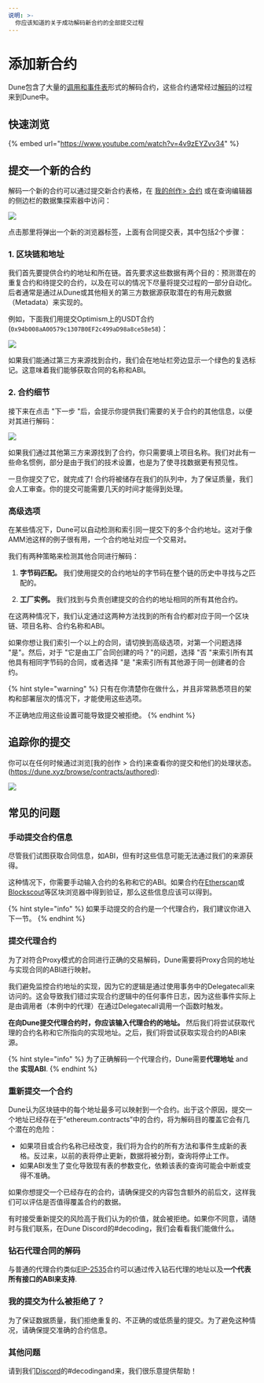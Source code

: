 ```yaml
---
说明: >-
  你应该知道的关于成功解码新合约的全部提交过程
---
```


# 添加新合约

Dune包含了大量的[调用和事件表](../data-tables/data-tables/decoded-data.md#decoded-smart-contract-data)形式的解码合约，这些合约通常经过[解码](../data-tables/data-tables/decoded-data.md)的过程来到Dune中。

## 快速浏览

{% embed url="https://www.youtube.com/watch?v=4v9zEYZvv34" %}

## 提交一个新的合约

解码一个新的合约可以通过提交新合约表格，在 [我的创作> 合约](https://dune.xyz/browse/contracts/authored) 或在查询编辑器的侧边栏的数据集探索器中访问：

![](<../.gitbook/assets/Screen Shot 2022-01-03 at 15.46.22.png>)

点击那里将弹出一个新的浏览器标签，上面有合同提交表，其中包括2个步骤：

### 1. 区块链和地址

我们首先要提供合约的地址和所在链。首先要求这些数据有两个目的：预测潜在的重复合约和待提交的合约，以及在可以的情况下尽量将提交过程的一部分自动化。后者通常是通过从Dune或其他相关的第三方数据源获取潜在的有用元数据（Metadata）来实现的。

例如，下面我们用提交Optimism上的USDT合约 (`0x94b008aA00579c1307B0EF2c499aD98a8ce58e58`)：

![](<../.gitbook/assets/Screen Shot 2022-01-03 at 16.02.19.png>)

如果我们能通过第三方来源找到合约，我们会在地址栏旁边显示一个绿色的复选标记。这意味着我们能够获取合同的名称和ABI。&#x20;

### 2. 合约细节

接下来在点击 "下一步 "后，会提示你提供我们需要的关于合约的其他信息，以便对其进行解码：

![](<../.gitbook/assets/Screen Shot 2022-01-03 at 16.05.07.png>)

如果我们通过其他第三方来源找到了合约，你只需要填上项目名称。我们对此有一些命名惯例，部分是由于我们的技术设置，也是为了使寻找数据更有预见性。

一旦你提交了它，就完成了! 合约将被储存在我们的队列中，为了保证质量，我们会人工审查。你的提交可能需要几天的时间才能得到处理。

### 高级选项

在某些情况下，Dune可以自动检测和索引同一提交下的多个合约地址。这对于像AMM池这样的例子很有用，一个合约地址对应一个交易对。

我们有两种策略来检测其他合同进行解码：

1. **字节码匹配。** 我们使用提交的合约地址的字节码在整个链的历史中寻找与之匹配的。
   
2. **工厂实例。** 我们找到与负责创建提交的合约的地址相同的所有其他合约。

在这两种情况下，我们认定通过这两种方法找到的所有合约都对应于同一个区块链、项目名称、合约名称和ABI。

如果你想让我们索引一个以上的合同，请切换到高级选项，对第一个问题选择 "是"。然后，对于 "它是由工厂合同创建的吗？"的问题，选择 "否 "来索引所有其他具有相同字节码的合同，或者选择 "是 "来索引所有其他源于同一创建者的合约。

{% hint style="warning" %}
只有在你清楚你在做什么，并且非常熟悉项目的架构和部署层次的情况下，才能使用这些选项。&#x20;

不正确地应用这些设置可能导致提交被拒绝。
{% endhint %}

## 追踪你的提交

你可以在任何时候通过浏览[我的创作 > 合约]来查看你的提交和他们的处理状态。(https://dune.xyz/browse/contracts/authored):

![](<../.gitbook/assets/Screen Shot 2022-01-03 at 14.43.07.png>)

## 常见的问题

### 手动提交合约信息

尽管我们试图获取合同信息，如ABI，但有时这些信息可能无法通过我们的来源获得。&#x20;

这种情况下，你需要手动输入合约的名称和它的ABI。如果合约在[Etherscan](http://etherscan.io/)或[Blockscout](https://blockscout.com/)等区块浏览器中得到验证，那么这些信息应该可以得到。

{% hint style="info" %}
如果手动提交的合约是一个代理合约，我们建议你进入下一节。
{% endhint %}

### 提交代理合约

为了对符合Proxy模式的合同进行正确的交易解码，Dune需要将Proxy合同的地址与实现合同的ABI进行映射。&#x20;

我们避免监控合约地址的实现，因为它的逻辑是通过使用事务中的Delegatecall来访问的。这会导致我们错过实现合约逻辑中的任何事件日志，因为这些事件实际上是由调用者（本例中的代理）在通过Delegatecall调用一个函数时触发。

**在向Dune提交代理合约时，你应该输入代理合约的地址。** 然后我们将尝试获取代理的合约名称和它所指向的实现地址。之后，我们将尝试获取实现合约的ABI来源。

{% hint style="info" %}
为了正确解码一个代理合约，Dune需要**代理地址** and the **实现ABI**.
{% endhint %}

### 重新提交一个合约

Dune认为区块链中的每个地址最多可以映射到一个合约。出于这个原因，提交一个地址已经存在于“ethereum.contracts”中的合约，将为解码目的覆盖它会有几个潜在的危险：

* 如果项目或合约名称已经改变，我们将为合约的所有方法和事件生成新的表格。反过来，以前的表将停止更新，数据将被分割，查询将停止工作。
* 如果ABI发生了变化导致现有表的参数变化，依赖该表的查询可能会中断或变得不准确。

如果你想提交一个已经存在的合约，请确保提交的内容包含额外的前后文，这样我们可以评估是否值得覆盖合约的数据。&#x20;

有时接受重新提交的风险高于我们认为的价值，就会被拒绝。如果你不同意，请随时与我们联系，在Dune Discord的#decoding，我们会看看我们能做什么。

### 钻石代理合同的解码

与普通的代理合约类似[EIP-2535](https://eips.ethereum.org/EIPS/eip-2535)合约可以通过传入钻石代理的地址以及**一个代表所有接口的ABI来支持**.

### 我的提交为什么被拒绝了？

为了保证数据质量，我们拒绝重复的、不正确的或低质量的提交。为了避免这种情况，请确保提交准确的合约信息。

### 其他问题

请到我们[Discord](https://discord.gg/ErrzwBz)的#decodingand来，我们很乐意提供帮助！
